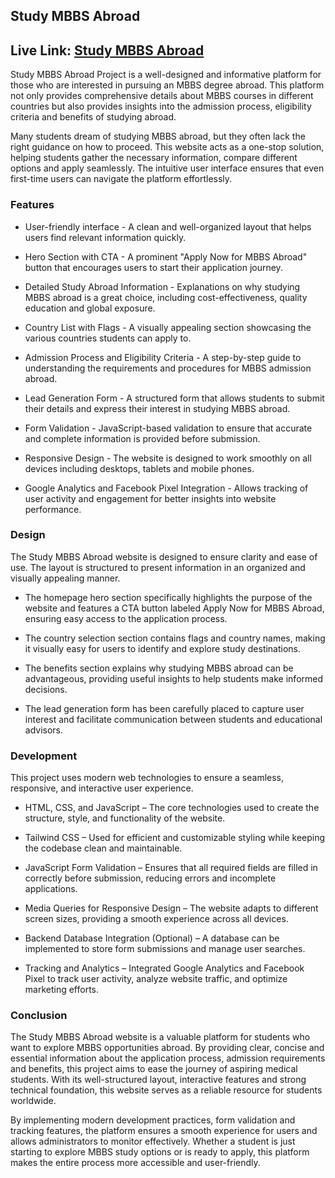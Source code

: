 
## Study MBBS Abroad
## Live Link: [Study MBBS Abroad](https://study-mbbs-abroad-iota.vercel.app)

Study MBBS Abroad Project is a well-designed and informative platform for those who are interested in pursuing an MBBS degree abroad. This platform not only provides comprehensive details about MBBS courses in different countries but also provides insights into the admission process, eligibility criteria and benefits of studying abroad.

Many students dream of studying MBBS abroad, but they often lack the right guidance on how to proceed. This website acts as a one-stop solution, helping students gather the necessary information, compare different options and apply seamlessly. The intuitive user interface ensures that even first-time users can navigate the platform effortlessly.

### Features

- User-friendly interface - A clean and well-organized layout that helps users find relevant information quickly.

- Hero Section with CTA - A prominent "Apply Now for MBBS Abroad" button that encourages users to start their application journey.

- Detailed Study Abroad Information - Explanations on why studying MBBS abroad is a great choice, including cost-effectiveness, quality education and global exposure.

- Country List with Flags - A visually appealing section showcasing the various countries students can apply to.

- Admission Process and Eligibility Criteria - A step-by-step guide to understanding the requirements and procedures for MBBS admission abroad.

- Lead Generation Form - A structured form that allows students to submit their details and express their interest in studying MBBS abroad.

- Form Validation - JavaScript-based validation to ensure that accurate and complete information is provided before submission.

- Responsive Design - The website is designed to work smoothly on all devices including desktops, tablets and mobile phones.

- Google Analytics and Facebook Pixel Integration - Allows tracking of user activity and engagement for better insights into website performance.

### Design

The Study MBBS Abroad website is designed to ensure clarity and ease of use. The layout is structured to present information in an organized and visually appealing manner.

- The homepage hero section specifically highlights the purpose of the website and features a CTA button labeled Apply Now for MBBS Abroad, ensuring easy access to the application process.

- The country selection section contains flags and country names, making it visually easy for users to identify and explore study destinations.

- The benefits section explains why studying MBBS abroad can be advantageous, providing useful insights to help students make informed decisions.

- The lead generation form has been carefully placed to capture user interest and facilitate communication between students and educational advisors.

### Development

This project uses modern web technologies to ensure a seamless, responsive, and interactive user experience.

- HTML, CSS, and JavaScript – The core technologies used to create the structure, style, and functionality of the website.

- Tailwind CSS – Used for efficient and customizable styling while keeping the codebase clean and maintainable.

- JavaScript Form Validation – Ensures that all required fields are filled in correctly before submission, reducing errors and incomplete applications.

- Media Queries for Responsive Design – The website adapts to different screen sizes, providing a smooth experience across all devices.

- Backend Database Integration (Optional) – A database can be implemented to store form submissions and manage user searches.

- Tracking and Analytics – Integrated Google Analytics and Facebook Pixel to track user activity, analyze website traffic, and optimize marketing efforts.

### Conclusion

The Study MBBS Abroad website is a valuable platform for students who want to explore MBBS opportunities abroad. By providing clear, concise and essential information about the application process, admission requirements and benefits, this project aims to ease the journey of aspiring medical students. With its well-structured layout, interactive features and strong technical foundation, this website serves as a reliable resource for students worldwide.

By implementing modern development practices, form validation and tracking features, the platform ensures a smooth experience for users and allows administrators to monitor effectively. Whether a student is just starting to explore MBBS study options or is ready to apply, this platform makes the entire process more accessible and user-friendly.